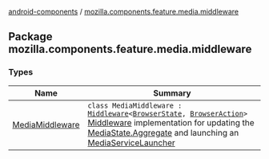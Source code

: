 [android-components](../index.md) / [mozilla.components.feature.media.middleware](./index.md)

## Package mozilla.components.feature.media.middleware

### Types

| Name | Summary |
|---|---|
| [MediaMiddleware](-media-middleware/index.md) | `class MediaMiddleware : `[`Middleware`](../mozilla.components.lib.state/-middleware.md)`<`[`BrowserState`](../mozilla.components.browser.state.state/-browser-state/index.md)`, `[`BrowserAction`](../mozilla.components.browser.state.action/-browser-action.md)`>`<br>[Middleware](../mozilla.components.lib.state/-middleware.md) implementation for updating the [MediaState.Aggregate](../mozilla.components.browser.state.state/-media-state/-aggregate/index.md) and launching an [MediaServiceLauncher](#) |
